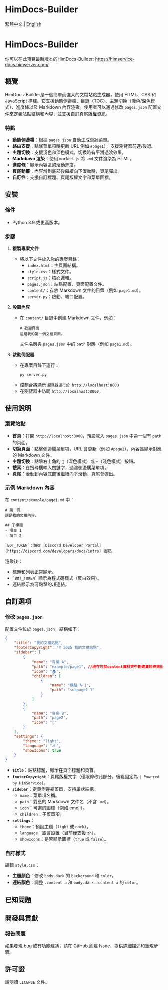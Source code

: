 # HimDocs-Builder

[繁體中文](README.md) | [English](README_EN.md)

# HimDocs-Builder

你可以在此預覽最新版本的HimDocs-Builder:
https://himservice-docs.himserver.com/

## 概覽

HimDocs-Builder是一個簡單而強大的文檔站點生成器，使用 HTML、CSS 和 JavaScript 構建。它支援動態側邊欄、目錄（TOC）、主題切換（淺色/深色模式）、進度條以及 Markdown 內容渲染。使用者可以通過修改 `pages.json` 配置文件來定義站點結構和內容，並支援自訂頁尾版權資訊。

### 特點
- **動態側邊欄**：根據 `pages.json` 自動生成巢狀菜單。
- **路由支援**：點擊菜單項時更新 URL 例如 `#page1`），支援瀏覽器前進/後退。
- **主題切換**：支援淺色和深色模式，切換時有平滑過渡效果。
- **Markdown 渲染**：使用 `marked.js` 將 `.md` 文件渲染為 HTML。
- **進度條**：顯示內容區的滾動進度。
- **頁尾動畫**：內容滑到底部後繼續向下滾動時，頁尾彈出。
- **自訂性**：支援自訂標題、頁尾版權文字和菜單圖標。

## 安裝

### 條件
- Python 3.9 或更高版本。

### 步驟
1. **複製專案文件**
   - 將以下文件放入你的專案目錄：
     - `index.html`：主頁面結構。
     - `style.css`：樣式文件。
     - `script.js`：核心邏輯。
     - `pages.json`：站點配置、頁面配置文件。
     - `content/`：存放 Markdown 文件的目錄（例如 `page1.md`）。
     - `server.py`：啟動、端口配置。
2. **設置內容**
   - 在 `content/` 目錄中創建 Markdown 文件，例如：
     ```
     # 歡迎頁面
     這是我的第一個文檔頁面。
     ```
     文件名應與 `pages.json` 中的 `path` 對應（例如 `page1.md`）。

3. **啟動伺服器**
   - 在專案目錄下運行：
     ```bash
     py server.py
     ```
   - 控制台將顯示 `服務器運行於 http://localhost:8000`
   - 在瀏覽器中訪問 `http://localhost:8000`。

## 使用說明

### 瀏覽站點
- **首頁**：打開 `http://localhost:8000`，預設載入 `pages.json` 中第一個有 `path` 的頁面。
- **切換頁面**：點擊側邊欄菜單項，URL 會更新（例如 `#page2`），內容區顯示對應的 Markdown 文件。
- **主題切換**：點擊右上角的 `🌙`（深色模式）或 `☀️`（淺色模式）按鈕。
- **搜索**：在搜尋欄輸入關鍵字，過濾側邊欄菜單項。
- **頁尾**：滾動到內容底部後繼續向下滾動，頁尾會彈出。

### 示例 Markdown 內容
在 `content/example/page1.md` 中：
```
# 第一頁
這是我的文檔內容。

## 子標題
- 項目 1
- 項目 2

`BOT_TOKEN`：請從 [Discord Developer Portal](https://discord.com/developers/docs/intro) 獲取。
```

渲染後：
- 標題和列表正常顯示。
- `` `BOT_TOKEN` `` 顯示為程式碼樣式（反白效果）。
- 連結顯示為可點擊的超連結。

## 自訂選項

### 修改 `pages.json`
配置文件位於 `pages.json`，結構如下：
```json
{
    "title": "我的文檔站點",
    "footerCopyright": "© 2025 我的文檔站點",
    "sidebar": [
        {
            "name": "專案 A",
            "path": "example/page1", //現在可於content資料夾中創建資料夾來區分文檔
            "icon": "🏠",
            "children": [
                {
                    "name": "模組 A-1",
                    "path": "subpage1-1"
                }
            ]
        },
        {
            "name": "專案 B",
            "path": "page2",
            "icon": "🚀"
        }
    ],
    "settings": {
        "theme": "light",
        "language": "zh",
        "showIcons": true
    }
}
```
- **`title`**：站點標題，顯示在頁面標題和頁首。
- **`footerCopyright`**：頁尾版權文字（僅限修改此部分，後綴固定為 `| Powered by HimService`）。
- **`sidebar`**：定義側邊欄菜單，支持巢狀結構。
  - `name`：菜單項名稱。
  - `path`：對應的 Markdown 文件名（不含 `.md`）。
  - `icon`：可選的圖標（例如 emoji）。
  - `children`：子菜單項。
- **`settings`**：
  - `theme`：預設主題（`light` 或 `dark`）。
  - `language`：語言設置（目前僅支援 `zh`）。
  - `showIcons`：是否顯示圖標（`true` 或 `false`）。

### 自訂樣式
編輯 `style.css`：
- **主題顏色**：修改 `body.dark` 的 `background` 和 `color`。
- **連結顏色**：調整 `.content a` 和 `body.dark .content a` 的 `color`。

## 已知問題

## 開發與貢獻

### 報告問題

如果發現 bug 或有功能建議，請在 GitHub 創建 Issue，提供詳細描述和重現步驟。

## 許可證

請閱讀 `LICENSE` 文件。
